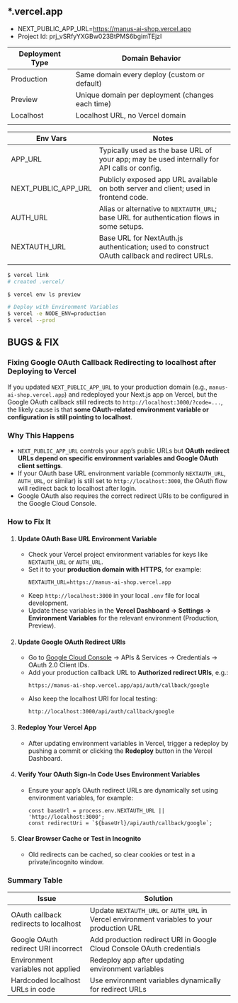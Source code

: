 ## *.vercel.app

- NEXT_PUBLIC_APP_URL=https://manus-ai-shop.vercel.app
- Project Id: prj_vSRfyYXGBw023BtPMS6bgimTEjzI

| Deployment Type | Domain Behavior |
| --- | --- |
| Production | Same domain every deploy (custom or default) |
| Preview | Unique domain per deployment (changes each time) |
| Localhost | Localhost URL, no Vercel domain |
| | |

| Env Vars           | Notes                                                                                      |
|--------------------|--------------------------------------------------------------------------------------------|
| APP_URL            | Typically used as the base URL of your app; may be used internally for API calls or config.|
| NEXT_PUBLIC_APP_URL | Publicly exposed app URL available on both server and client; used in frontend code.       |
| AUTH_URL           | Alias or alternative to `NEXTAUTH_URL`; base URL for authentication flows in some setups.  |
| NEXTAUTH_URL       | Base URL for NextAuth.js authentication; used to construct OAuth callback and redirect URLs.|
|                    |                                                                                            |

```bash
$ vercel link
# created .vercel/

$ vercel env ls preview

# Deploy with Environment Variables
$ vercel -e NODE_ENV=production
$ vercel --prod
```

## BUGS & FIX

### Fixing Google OAuth Callback Redirecting to localhost after Deploying to Vercel

If you updated `NEXT_PUBLIC_APP_URL` to your production domain (e.g., `manus-ai-shop.vercel.app`) and redeployed your Next.js app on Vercel, but the Google OAuth callback still redirects to `http://localhost:3000/?code=...`, the likely cause is that **some OAuth-related environment variable or configuration is still pointing to localhost**.

### Why This Happens

- `NEXT_PUBLIC_APP_URL` controls your app’s public URLs but **OAuth redirect URLs depend on specific environment variables and Google OAuth client settings**.  
- If your OAuth base URL environment variable (commonly `NEXTAUTH_URL`, `AUTH_URL`, or similar) is still set to `http://localhost:3000`, the OAuth flow will redirect back to localhost after login.  
- Google OAuth also requires the correct redirect URIs to be configured in the Google Cloud Console.

### How to Fix It

1. #### Update OAuth Base URL Environment Variable
   - Check your Vercel project environment variables for keys like `NEXTAUTH_URL` or `AUTH_URL`.  
   - Set it to your **production domain with HTTPS**, for example:  
     ```
     NEXTAUTH_URL=https://manus-ai-shop.vercel.app
     ```  
   - Keep `http://localhost:3000` in your local `.env` file for local development.  
   - Update these variables in the **Vercel Dashboard → Settings → Environment Variables** for the relevant environment (Production, Preview).  

2. #### Update Google OAuth Redirect URIs
   - Go to [Google Cloud Console](https://console.cloud.google.com/) → APIs & Services → Credentials → OAuth 2.0 Client IDs.  
   - Add your production callback URL to **Authorized redirect URIs**, e.g.:  
     ```
     https://manus-ai-shop.vercel.app/api/auth/callback/google
     ```  
   - Also keep the localhost URI for local testing:  
     ```
     http://localhost:3000/api/auth/callback/google
     ```  

3. #### Redeploy Your Vercel App
   - After updating environment variables in Vercel, trigger a redeploy by pushing a commit or clicking the **Redeploy** button in the Vercel Dashboard.  

4. #### Verify Your OAuth Sign-In Code Uses Environment Variables
   - Ensure your app’s OAuth redirect URLs are dynamically set using environment variables, for example:  
     ```
     const baseUrl = process.env.NEXTAUTH_URL || 'http://localhost:3000';
     const redirectUri = `${baseUrl}/api/auth/callback/google`;
     ```  

5. #### Clear Browser Cache or Test in Incognito
   - Old redirects can be cached, so clear cookies or test in a private/incognito window.

### Summary Table

| Issue                                  | Solution                                                                                   |
|---------------------------------------|--------------------------------------------------------------------------------------------|
| OAuth callback redirects to localhost | Update `NEXTAUTH_URL` or `AUTH_URL` in Vercel environment variables to your production URL |
| Google OAuth redirect URI incorrect   | Add production redirect URI in Google Cloud Console OAuth credentials                       |
| Environment variables not applied     | Redeploy app after updating environment variables                                          |
| Hardcoded localhost URLs in code      | Use environment variables dynamically for redirect URLs                                   |

